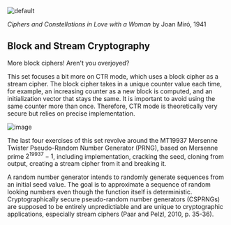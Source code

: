 ![default](https://github.com/andykeefe/andykeefe/assets/154836099/26dfbd98-e0fd-4acc-9f95-049a97328683)

_Ciphers and Constellations in Love with a Woman_ by Joan Miró, 1941


Block and Stream Cryptography
-----------------------------
More block ciphers! Aren't you overjoyed?

This set focuses a bit more on CTR mode, which uses a block cipher as a stream cipher. The block cipher takes in a unique counter value each time, for example, an increasing counter as a new block is computed, and an initialization vector that stays the same. It is important to avoid using the same counter more than once. Therefore, CTR mode is theoretically very secure but relies on precise implementation. 

![image](https://github.com/andykeefe/andykeefe/assets/154836099/27c50f8b-8262-4d62-b69a-19a897cb8f66)


The last four exercises of this set revolve around the MT19937 Mersenne Twister Pseudo-Random Number Generator (PRNG), based on Mersenne prime $`2^{19937} - 1`$, including implementation, cracking the seed, cloning from output, creating a stream cipher from it and breaking it.

A random number generator intends to randomly generate sequences from an initial seed value. The goal is to approximate a sequence of random looking numbers even though the function itself is deterministic. Cryptographically secure pseudo-random number generators (CSPRNGs) are supposed to be entirely unpredictiable and are unique to cryptographic applications, especially stream ciphers (Paar and Pelzl, 2010, p. 35-36). 
